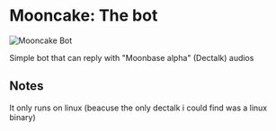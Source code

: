 # Mooncake: The bot
![Mooncake Bot](https://cdn.discordapp.com/avatars/880907805924687952/63c485ba8a0aff8188c27dadfced0d92.png)

Simple bot that can reply with "Moonbase alpha" (Dectalk) audios

## Notes
It only runs on linux (beacuse the only dectalk i could find was a linux binary)
